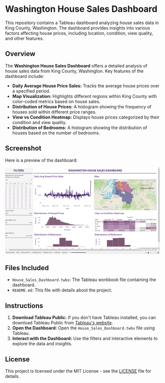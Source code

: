 # Washington House Sales Dashboard

This repository contains a Tableau dashboard analyzing house sales data in King County, Washington. The dashboard provides insights into various factors affecting house prices, including location, condition, view quality, and other features.

## Overview

The **Washington House Sales Dashboard** offers a detailed analysis of house sales data from King County, Washington. Key features of the dashboard include:

- **Daily Average House Price Sales:** Tracks the average house prices over a specified period.
- **Map Visualization:** Highlights different regions within King County with color-coded metrics based on house sales.
- **Distribution of House Prices:** A histogram showing the frequency of houses sold within different price ranges.
- **View vs Condition Heatmap:** Displays house prices categorized by their condition and view quality.
- **Distribution of Bedrooms:** A histogram showing the distribution of houses based on the number of bedrooms.

## Screenshot

Here is a preview of the dashboard:

![Dashboard Screenshot](https://github.com/AbdullahAkhlaq/House_Sales_Dashboard/blob/main/Dashboard%204.png)

## Files Included

- `House_Sales_Dashboard.twbx`: The Tableau workbook file containing the dashboard.
- `README.md`: This file with details about the project.

## Instructions

1. **Download Tableau Public:** If you don't have Tableau installed, you can download Tableau Public from [Tableau's website](https://public.tableau.com/en-us/s/download).
2. **Open the Dashboard:** Open the `House_Sales_Dashboard.twbx` file using Tableau.
3. **Interact with the Dashboard:** Use the filters and interactive elements to explore the data and insights.

## License

This project is licensed under the MIT License - see the [LICENSE](LICENSE) file for details.

